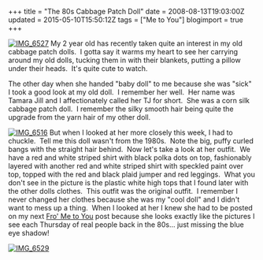 +++
title = "The 80s Cabbage Patch Doll"
date = 2008-08-13T19:03:00Z
updated = 2015-05-10T15:50:12Z
tags = ["Me to You"]
blogimport = true 
+++

[![IMG_6527](https://latc.s3.amazonaws.com/wp-content/uploads/2008/08/img-6527-thumb.jpg)](https://latc.s3.amazonaws.com/wp-content/uploads/2008/08/img-6527.jpg) My 2 year old has recently taken quite an interest in my old cabbage patch dolls.  I gotta say it warms my heart to see her carrying around my old dolls, tucking them in with their blankets, putting a pillow under their heads.  It's quite cute to watch.  

The other day when she handed "baby doll" to me because she was "sick"  I took a good look at my old doll.  I remember her well.  Her name was Tamara Jill and I affectionately called her TJ for short.  She was a corn silk cabbage patch doll.  I remember the silky smooth hair being quite the upgrade from the yarn hair of my other doll.  

[![IMG_6516](https://latc.s3.amazonaws.com/wp-content/uploads/2008/08/img-6516-thumb1.jpg)](https://latc.s3.amazonaws.com/wp-content/uploads/2008/08/img-65161.jpg) But when I looked at her more closely this week, I had to chuckle.  Tell me this doll wasn't from the 1980s.  Note the big, puffy curled bangs with the straight hair behind.  Now let's take a look at her outfit.  We have a red and white striped shirt with black polka dots on top, fashionably layered with another red and white striped shirt with speckled paint over top, topped with the red and black plaid jumper and red leggings.  What you don't see in the picture is the plastic white high tops that I found later with the other dolls clothes.  This outfit was the original outfit.  I remember I never changed her clothes because she was my "cool doll" and I didn't want to mess up a thing.  When I looked at her I knew she had to be posted on my next [Fro' Me to You](http://wearethatfamily.com) post because she looks exactly like the pictures I see each Thursday of real people back in the 80s... just missing the blue eye shadow!

[![IMG_6529](https://latc.s3.amazonaws.com/wp-content/uploads/2008/08/img-6529-thumb.jpg)](https://latc.s3.amazonaws.com/wp-content/uploads/2008/08/img-6529.jpg)
